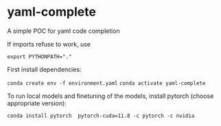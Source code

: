 # yaml-complete
A simple POC for yaml code completion 


If imports refuse to work, use 

`export PYTHONPATH="."`

First install dependencies:

`conda create env -f environment.yaml`
`conda activate yaml-complete`

To run local models and finetuning of the models, install pytorch (choose appropriate version):

`conda install pytorch  pytorch-cuda=11.8 -c pytorch -c nvidia`